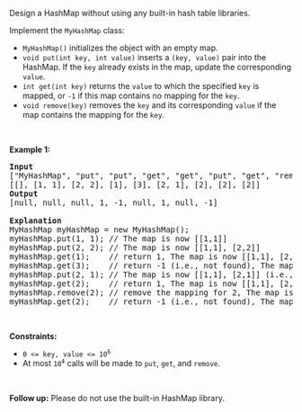 Design a HashMap without using any built-in hash table libraries.

Implement the `` MyHashMap `` class:

*   `` MyHashMap() `` initializes the object with an empty map.
*   `` void put(int key, int value) `` inserts a `` (key, value) `` pair into the HashMap. If the `` key `` already exists in the map, update the corresponding `` value ``.
*   `` int get(int key) `` returns the `` value `` to which the specified `` key `` is mapped, or `` -1 `` if this map contains no mapping for the `` key ``.
*   `` void remove(key) `` removes the `` key `` and its corresponding `` value `` if the map contains the mapping for the `` key ``.

&nbsp;

__Example 1:__

<pre>
<strong>Input</strong>
["MyHashMap", "put", "put", "get", "get", "put", "get", "remove", "get"]
[[], [1, 1], [2, 2], [1], [3], [2, 1], [2], [2], [2]]
<strong>Output</strong>
[null, null, null, 1, -1, null, 1, null, -1]

<strong>Explanation</strong>
MyHashMap myHashMap = new MyHashMap();
myHashMap.put(1, 1); // The map is now [[1,1]]
myHashMap.put(2, 2); // The map is now [[1,1], [2,2]]
myHashMap.get(1);    // return 1, The map is now [[1,1], [2,2]]
myHashMap.get(3);    // return -1 (i.e., not found), The map is now [[1,1], [2,2]]
myHashMap.put(2, 1); // The map is now [[1,1], [2,1]] (i.e., update the existing value)
myHashMap.get(2);    // return 1, The map is now [[1,1], [2,1]]
myHashMap.remove(2); // remove the mapping for 2, The map is now [[1,1]]
myHashMap.get(2);    // return -1 (i.e., not found), The map is now [[1,1]]
</pre>

&nbsp;

__Constraints:__

*   <code>0 &lt;= key, value &lt;= 10<sup>6</sup></code>
*   At most <code>10<sup>4</sup></code> calls will be made to `` put ``, `` get ``, and `` remove ``.

&nbsp;

__Follow up:__ Please do not use the built-in HashMap library.